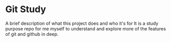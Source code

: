 
# Git Study

A brief description of what this project does and who it's for
It is a study purpose repo for me myself to understand and explore more of the features of git and github in deep.
